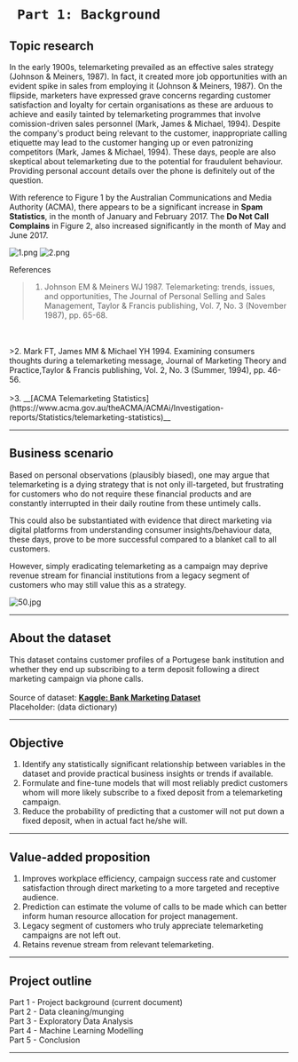 
# `  Part 1: Background  `

## Topic research

In the early 1900s, telemarketing prevailed as an effective sales strategy (Johnson & Meiners, 1987). In fact, it created more job opportunities with an evident spike in sales from employing it (Johnson & Meiners, 1987). On the flipside, marketers have expressed grave concerns regarding customer satisfaction and loyalty for certain organisations as these are arduous to achieve and easily tainted by telemarketing programmes that involve comission-driven sales personnel (Mark, James & Michael, 1994). Despite the company's product being relevant to the customer, inappropriate calling etiquette may lead to the customer hanging up or even patronizing competitors (Mark, James & Michael, 1994). These days, people are also skeptical about telemarketing due to the potential for fraudulent behaviour. Providing personal account details over the phone is definitely out of the question.

With reference to Figure 1 by the Australian Communications and Media Authority (ACMA), there appears to be a significant increase in __Spam Statistics__, in the month of January and February 2017. The __Do Not Call Complains__ in Figure 2, also increased significantly in the month of May and June 2017. 

![1.png](attachment:1.png) ![2.png](attachment:2.png)

References
>1. Johnson EM & Meiners WJ 1987. Telemarketing: trends, issues, and opportunities, The Journal of Personal Selling and Sales Management, Taylor & Francis publishing, Vol. 7, No. 3 (November 1987), pp. 65-68.
<br> 
<br> 
>2. Mark FT, James MM & Michael YH 1994. Examining consumers thoughts during a telemarketing message, Journal of Marketing Theory and Practice,Taylor & Francis publishing, Vol. 2, No. 3 (Summer, 1994), pp. 46-56.
<br> 
<br> 
>3. __[ACMA Telemarketing Statistics](https://www.acma.gov.au/theACMA/ACMAi/Investigation-reports/Statistics/telemarketing-statistics)__

***

## Business scenario

Based on personal observations (plausibly biased), one may argue that telemarketing is a dying strategy that is not only ill-targeted, but frustrating for customers who do not require these financial products and are constantly interrupted in their daily routine from these untimely calls.

This could also be substantiated with evidence that direct marketing via digital platforms from understanding consumer insights/behaviour data, these days, prove to be more successful compared to a blanket call to all customers.

However, simply eradicating telemarketing as a campaign may deprive revenue stream for financial institutions from a legacy segment of customers who may still value this as a strategy.

![50.jpg](attachment:50.jpg)

***

## About the dataset

This dataset contains customer profiles of a Portugese bank institution and whether they end up subscribing to a term deposit following a direct marketing campaign via phone calls.
<br> 
<br> Source of dataset: __[Kaggle: Bank Marketing Dataset](https://archive.ics.uci.edu/ml/datasets/bank+marketing)__
<br> Placeholder: (data dictionary)

***

## Objective

1. Identify any statistically significant relationship between variables in the dataset and provide practical business insights or trends if available.
2. Formulate and fine-tune models that will most reliably predict customers whom will more likely subscribe to a fixed deposit from a telemarketing campaign.
3. Reduce the probability of predicting that a customer will not put down a fixed deposit, when in actual fact he/she will.

***

## Value-added proposition

1. Improves workplace efficiency, campaign success rate and customer satisfaction through direct marketing to a more targeted and receptive audience.
2. Prediction can estimate the volume of calls to be made which can better inform human resource allocation for project management.
3. Legacy segment of customers who truly appreciate telemarketing campaigns are not left out.
4. Retains revenue stream from relevant telemarketing.

***

## Project outline

Part 1 - Project background (current document)
<br>Part 2 - Data cleaning/munging
<br>Part 3 - Exploratory Data Analysis
<br>Part 4 - Machine Learning Modelling
<br>Part 5 - Conclusion

***
